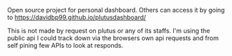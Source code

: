 Open source project for personal dashboard. Others can access it by going to https://davidbp99.github.io/plutusdashboard/


This is not made by request on plutus or any of its staffs. I'm using the public api I could track down via the browsers own api requests and from self pining few APIs to look at responds.
